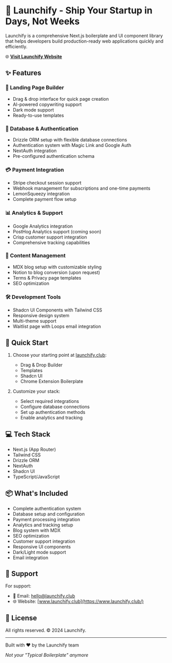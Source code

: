 # 🚀 Launchify - Ship Your Startup in Days, Not Weeks

Launchify is a comprehensive Next.js boilerplate and UI component library that helps developers build production-ready web applications quickly and efficiently.

🌐 **[Visit Launchify Website](https://www.launchify.club/)**

## ✨ Features

### 🎨 Landing Page Builder
- Drag & drop interface for quick page creation
- AI-powered copywriting support
- Dark mode support
- Ready-to-use templates

### 💾 Database & Authentication
- Drizzle ORM setup with flexible database connections
- Authentication system with Magic Link and Google Auth
- NextAuth integration
- Pre-configured authentication schema

### 💳 Payment Integration
- Stripe checkout session support
- Webhook management for subscriptions and one-time payments
- LemonSqueezy integration
- Complete payment flow setup

### 📊 Analytics & Support
- Google Analytics integration
- PostHog Analytics support (coming soon)
- Crisp customer support integration
- Comprehensive tracking capabilities

### 📝 Content Management
- MDX blog setup with customizable styling
- Notion to blog conversion (upon request)
- Terms & Privacy page templates
- SEO optimization

### 🛠️ Development Tools
- Shadcn UI Components with Tailwind CSS
- Responsive design system
- Multi-theme support
- Waitlist page with Loops email integration

## 🚀 Quick Start

1. Choose your starting point at [launchify.club](https://www.launchify.club/):
   - Drag & Drop Builder
   - Templates
   - Shadcn UI
   - Chrome Extension Boilerplate

2. Customize your stack:
   - Select required integrations
   - Configure database connections
   - Set up authentication methods
   - Enable analytics and tracking

## 💻 Tech Stack

- Next.js (App Router)
- Tailwind CSS
- Drizzle ORM
- NextAuth
- Shadcn UI
- TypeScript/JavaScript

## 📦 What's Included

- Complete authentication system
- Database setup and configuration
- Payment processing integration
- Analytics and tracking setup
- Blog system with MDX
- SEO optimization
- Customer support integration
- Responsive UI components
- Dark/Light mode support
- Email integration

## 🤝 Support

For support:
- 📧 Email: hello@launchify.club
- 🌐 Website: [www.launchify.club](https://www.launchify.club/)

## 📄 License

All rights reserved. © 2024 Launchify.

---

Built with ❤️ by the Launchify team

*Not your "Typical Boilerplate" anymore*